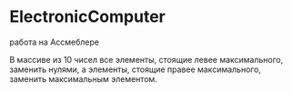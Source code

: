 # ElectronicComputer
работа на Ассмеблере

В массиве из 10 чисел все элементы, стоящие левее максимального, 
заменить нулями, а элементы, стоящие правее максимального, 
заменить максимальным элементом.
